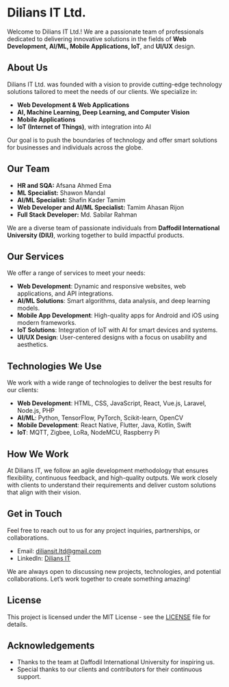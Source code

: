 # Dilians IT Ltd.

Welcome to Dilians IT Ltd.! We are a passionate team of professionals dedicated to delivering innovative solutions in the fields of **Web Development, AI/ML, Mobile Applications, IoT**, and **UI/UX** design.

## About Us

Dilians IT Ltd. was founded with a vision to provide cutting-edge technology solutions tailored to meet the needs of our clients. We specialize in:
- **Web Development & Web Applications**  
- **AI, Machine Learning, Deep Learning, and Computer Vision**  
- **Mobile Applications**  
- **IoT (Internet of Things)**, with integration into AI  

Our goal is to push the boundaries of technology and offer smart solutions for businesses and individuals across the globe.

## Our Team

- **HR and SQA:** Afsana Ahmed Ema  
- **ML Specialist:** Shawon Mandal  
- **AI/ML Specialist:** Shafin Kader Tamim  
- **Web Developer and AI/ML Specialist:** Tamim Ahasan Rijon  
- **Full Stack Developer:** Md. Sabilar Rahman  

We are a diverse team of passionate individuals from **Daffodil International University (DIU)**, working together to build impactful products.

## Our Services

We offer a range of services to meet your needs:
- **Web Development**: Dynamic and responsive websites, web applications, and API integrations.
- **AI/ML Solutions**: Smart algorithms, data analysis, and deep learning models.
- **Mobile App Development**: High-quality apps for Android and iOS using modern frameworks.
- **IoT Solutions**: Integration of IoT with AI for smart devices and systems.
- **UI/UX Design**: User-centered designs with a focus on usability and aesthetics.

## Technologies We Use

We work with a wide range of technologies to deliver the best results for our clients:
- **Web Development**: HTML, CSS, JavaScript, React, Vue.js, Laravel, Node.js, PHP
- **AI/ML**: Python, TensorFlow, PyTorch, Scikit-learn, OpenCV
- **Mobile Development**: React Native, Flutter, Java, Kotlin, Swift
- **IoT**: MQTT, Zigbee, LoRa, NodeMCU, Raspberry Pi

## How We Work

At Dilians IT, we follow an agile development methodology that ensures flexibility, continuous feedback, and high-quality outputs. We work closely with clients to understand their requirements and deliver custom solutions that align with their vision.

## Get in Touch

Feel free to reach out to us for any project inquiries, partnerships, or collaborations.

- Email: [diliansit.ltd@gmail.com](mailto:diliansit.ltd@gmail.com)  
- LinkedIn: [Dilians IT](https://www.linkedin.com/company/diliansit)

We are always open to discussing new projects, technologies, and potential collaborations. Let’s work together to create something amazing!

## License

This project is licensed under the MIT License - see the [LICENSE](LICENSE) file for details.

## Acknowledgements

- Thanks to the team at Daffodil International University for inspiring us.
- Special thanks to our clients and contributors for their continuous support.
